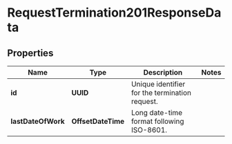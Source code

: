 

# RequestTermination201ResponseData


## Properties

| Name | Type | Description | Notes |
|------------ | ------------- | ------------- | -------------|
|**id** | **UUID** | Unique identifier for the termination request. |  |
|**lastDateOfWork** | **OffsetDateTime** | Long date-time format following ISO-8601. |  |



